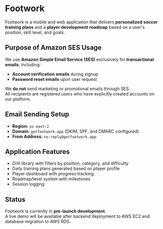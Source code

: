 # Footwork

Footwork is a mobile and web application that delivers **personalized soccer training plans** and a **player development roadmap** based on a user's position, skill level, and goals.

## Purpose of Amazon SES Usage

We use **Amazon Simple Email Service (SES)** exclusively for **transactional emails**, including:
- **Account verification emails** during signup
- **Password reset emails** upon user request

We **do not** send marketing or promotional emails through SES.  
All recipients are registered users who have explicitly created accounts on our platform.

## Email Sending Setup
- **Region:** `us-east-2`
- **Domain:** `getfootwork.app` (DKIM, SPF, and DMARC configured)
- **From Address:** `no-reply@getfootwork.app`

## Application Features
- Drill library with filters by position, category, and difficulty
- Daily training plans generated based on player profile
- Player dashboard with progress tracking
- Roadmap/level system with milestones
- Session logging

## Status
Footwork is currently in **pre-launch development**.  
A live demo will be available after backend deployment to AWS EC2 and database migration to AWS RDS.
